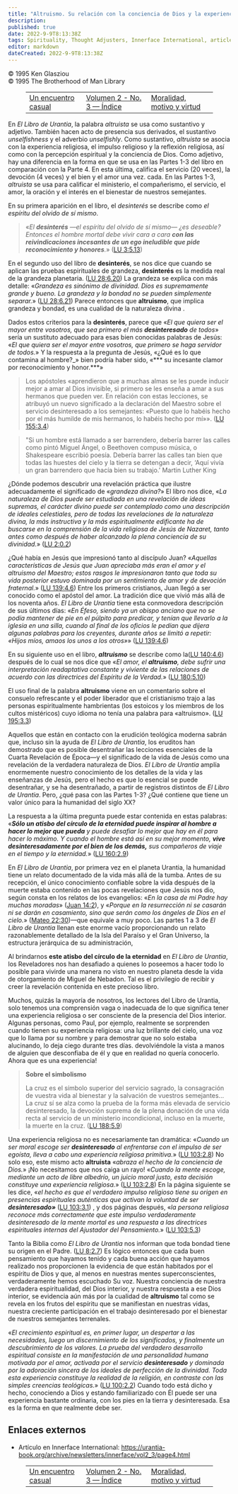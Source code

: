 ```yaml
---
title: "Altruismo. Su relación con la conciencia de Dios y la experiencia religiosa"
description: 
published: true
date: 2022-9-9T8:13:38Z
tags: Spirituality, Thought Adjusters, Innerface International, article
editor: markdown
dateCreated: 2022-9-9T8:13:38Z
---
```


<p class="v-card v-sheet theme--light grey lighten-3 px-2">© 1995 Ken Glasziou<br>© 1995 The Brotherhood of Man Library</p>
<figure class="table chapter-navigator">
  <table>
    <tbody>
      <tr>
        <td>
        <a href="/es/article/Ann_Bendall/A_Chance_Meeting">
          <span class="mdi mdi-arrow-left-drop-circle"></span><span class="pl-2">Un encuentro casual</span>
        </a>
        </td>
        <td>
        <a href="/es/index/articles_innerface#volumen-2-no-3">
          <span class="mdi mdi-book-open-variant"></span><span class="pl-2">Volumen 2 - No. 3 — Índice</span>
        </a>
        </td>
        <td>
        <a href="/es/article/Ken_Glasziou/Morality_Motive_and_Virtue">
          <span class="pr-2">Moralidad, motivo y virtud</span><span class="mdi mdi-arrow-right-drop-circle"></span>
        </a>
        </td>
      </tr>
    </tbody>
  </table>
</figure>


En _El Libro de Urantia_, la palabra _altruista_ se usa como sustantivo y adjetivo. También hacen acto de presencia sus derivados, el sustantivo _unselfishness_ y el adverbio _unselfishly_. Como sustantivo, _altruista_ se asocia con la experiencia religiosa, el impulso religioso y la reflexión religiosa, así como con la percepción espiritual y la conciencia de Dios. Como adjetivo, hay una diferencia en la forma en que se usa en las Partes 1-3 del libro en comparación con la Parte 4. En esta última, califica el servicio (20 veces), la devoción (4 veces) y el bien y el amor una vez. cada. En las Partes 1-3, _altruista_ se usa para calificar el ministerio, el compañerismo, el servicio, el amor, la oración y el interés en el bienestar de nuestros semejantes.

En su primera aparición en el libro, el _desinterés_ se describe como _el espíritu del olvido de sí mismo_.

> «_El ***desinterés*** —el espíritu del olvido de sí mismo— ¿es deseable? Entonces el hombre mortal debe vivir cara a cara ***con las reivindicaciones incesantes de un ego ineludible que pide reconocimiento y honores***._» (<a id="a40_225"></a>[LU 3:5.13](/es/The_Urantia_Book/3#p5_13))

En el segundo uso del libro de **desinterés**, se nos dice que cuando se aplican las pruebas espirituales de grandeza, **desinterés** es la medida real de la grandeza planetaria. (<a id="a42_180"></a>[LU 28:6.20](/es/The_Urantia_Book/28#p6_20)) La grandeza se explica con más detalle: «_Grandeza es sinónimo de divinidad. Dios es supremamente grande y bueno. La grandeza y la bondad no se pueden simplemente separar._» (<a id="a42_400"></a>[LU 28:6.21](/es/The_Urantia_Book/28#p6_21)) Parece entonces que **altruismo**, que implica grandeza y bondad, es una cualidad de la naturaleza divina .

Dados estos criterios para la **desinterés**, parece que «_El que quiera ser el mayor entre vosotros, que sea primero el más ***desinteresado*** de todos_» sería un sustituto adecuado para esas bien conocidas palabras de Jesús: «_El que quiera ser el mayor entre vosotros, que primero se haga servidor de todos._» Y la respuesta a la pregunta de Jesús, «¿Qué es lo que contamina al hombre?_» bien podría haber sido, «*** su incesante clamor por reconocimiento y honor.***»

> Los apóstoles «aprendieron que a muchas almas se les puede inducir mejor a amar al Dios invisible, si primero se les enseña a amar a sus hermanos que pueden ver. En relación con estas lecciones, se atribuyó un nuevo significado a la declaración del Maestro sobre el servicio desinteresado a los semejantes: «Puesto que lo habéis hecho por el más humilde de mis hermanos, lo habéis hecho por mí»». (<a id="a46_400"></a>[LU 155:3.4](/es/The_Urantia_Book/155#p3_4))

> "Si un hombre está llamado a ser barrendero, debería barrer las calles como pintó Miguel Ángel, o Beethoven compuso música, o Shakespeare escribió poesía. Debería barrer las calles tan bien que todas las huestes del cielo y la tierra se detengan a decir, ‘Aquí vivía un gran barrendero que hacía bien su trabajo.’
>    Martin Luther King

¿Dónde podemos descubrir una revelación práctica que ilustre adecuadamente el significado de «_grandeza divina?_» El libro nos dice, «_La naturaleza de Dios puede ser estudiada en una revelación de ideas supremas, el carácter divino puede ser contemplado como una descripción de ideales celestiales, pero de todas las revelaciones de la naturaleza divina, la más instructiva y la más espiritualmente edificante ha de buscarse en la comprensión de la vida religiosa de Jesús de Nazaret, tanto antes como después de haber alcanzado la plena conciencia de su divinidad._» (<a id="a51_570"></a>[LU 2:0.2](/es/The_Urantia_Book/2#p0_2))

¿Qué había en Jesús que impresionó tanto al discípulo Juan? «_Aquellas características de Jesús que Juan apreciaba más eran el amor y el altruismo del Maestro; estos rasgos le impresionaron tanto que toda su vida posterior estuvo dominada por un sentimiento de amor y de devoción fraternal._» (<a id="a53_294"></a>[LU 139:4.6](/es/The_Urantia_Book/139#p4_6)) Entre los primeros cristianos, Juan llegó a ser conocido como el apóstol del amor. La tradición dice que vivió más allá de los noventa años. _El Libro de Urantia_ tiene esta conmovedora descripción de sus últimos días: «_En Éfeso, siendo ya un obispo anciano que no se podía mantener de pie en el púlpito para predicar, y tenían que llevarlo a la iglesia en una silla, cuando al final de los oficios le pedían que dijera algunas palabras para los creyentes, durante años se limitó a repetir: «Hijos míos, amaos los unos a los otros»_» (<a id="a53_875"></a>[LU 139:4.6](/es/The_Urantia_Book/139#p4_6))

En su siguiente uso en el libro, ***altruismo*** se describe como la(<a id="a55_69"></a>[LU 140:4.6](/es/The_Urantia_Book/140#p4_6)) después de lo cual se nos dice que «_El amor, el ***altruismo***, debe sufrir una interpretación readaptativa constante y viviente de las relaciones de acuerdo con las directrices del Espíritu de la Verdad._» (<a id="a55_324"></a>[LU 180:5.10](/es/The_Urantia_Book/180#p5_10))

El uso final de la palabra **altruismo** viene en un comentario sobre el consuelo refrescante y el poder liberador que el cristianismo trajo a las personas espiritualmente hambrientas (los estoicos y los miembros de los cultos mistéricos) cuyo idioma no tenía una palabra para «altruismo». (<a id="a57_291"></a>[LU 195:3.3](/es/The_Urantia_Book/195#p3_3))

Aquellos que están en contacto con la erudición teológica moderna sabrán que, incluso sin la ayuda de _El Libro de Urantia_, los eruditos han demostrado que es posible desentrañar las lecciones esenciales de la Cuarta Revelación de Época—y el significado de la vida de Jesús como una revelación de la verdadera naturaleza de Dios. _El Libro de Urantia_ amplía enormemente nuestro conocimiento de los detalles de la vida y las enseñanzas de Jesús, pero el hecho es que lo esencial se puede desentrañar, y se ha desentrañado, a partir de registros distintos de _El Libro de Urantia_. Pero, ¿qué pasa con las Partes 1-3? ¿Qué contiene que tiene un valor único para la humanidad del siglo XX?

La respuesta a la última pregunta puede estar contenida en estas palabras: «***Sólo un atisbo del círculo de la eternidad puede inspirar al hombre a hacer lo mejor que pueda*** _y puede desafiar lo mejor que hay en él para hacer lo máximo. Y cuando el hombre está así en su mejor momento,_ ***vive desinteresadamente por el bien de los demás,*** _sus compañeros de viaje en el tiempo y la eternidad._» (<a id="a61_403"></a>[LU 160:2.9](/es/The_Urantia_Book/160#p2_9))

En _El Libro de Urantia_, por primera vez en el planeta Urantia, la humanidad tiene un relato documentado de la vida más allá de la tumba. Antes de su recepción, el único conocimiento confiable sobre la vida después de la muerte estaba contenido en las pocas revelaciones que Jesús nos dio, según consta en los relatos de los evangelios: «_En la casa de mi Padre hay muchas moradas_» ([Juan 14:2](/es/Bible/John/14#v2)), y «_Porque en la resurrección ni se casarán ni se darán en casamiento, sino que serán como los ángeles de Dios en el cielo._» ([Mateo 22:30](/es/Bible/Matthew/22#v30))—que equivale a muy poco. Las partes 1 a 3 de _El Libro de Urantia_ llenan este enorme vacío proporcionando un relato razonablemente detallado de la Isla del Paraíso y el Gran Universo, la estructura jerárquica de su administración,

Al brindarnos **este atisbo del círculo de la eternidad** en _El Libro de Urantia_, los Reveladores nos han desafiado a quienes lo poseemos a hacer todo lo posible para vivirde una manera no visto en nuestro planeta desde la vida de otorgamiento de Miguel de Nebadon. Tal es el privilegio de recibir y creer la revelación contenida en este precioso libro.

Muchos, quizás la mayoría de nosotros, los lectores del Libro de Urantia, solo tenemos una comprensión vaga o inadecuada de lo que significa tener una experiencia religiosa o ser consciente de la presencia del Dios interior. Algunas personas, como Paul, por ejemplo, realmente se sorprenden cuando tienen su experiencia religiosa: una luz brillante del cielo, una voz que lo llama por su nombre y para demostrar que no solo estaba alucinando, lo deja ciego durante tres días. devolviéndole la vista a manos de alguien que desconfiaba de él y que en realidad no quería conocerlo. Ahora que es una experiencia!

> **Sobre el simbolismo**
>
> La cruz es el símbolo superior del servicio sagrado, la consagración de vuestra vida al bienestar y la salvación de vuestros semejantes... La cruz sí se alza como la prueba de la forma más elevada de servicio desinteresado, la devoción suprema de la plena donación de una vida recta al servicio de un ministerio incondicional, incluso en la muerte, la muerte en la cruz. (<a id="a71_374"></a>[LU 188:5.9](/es/The_Urantia_Book/188#p5_9))

Una experiencia religiosa no es necesariamente tan dramática: «_Cuando un ser moral escoge ser ***desinteresado*** al enfrentarse con el impulso de ser egoísta, lleva a cabo una experiencia religiosa primitiva._» (<a id="a73_214"></a>[LU 103:2.8](/es/The_Urantia_Book/103#p2_8)) No solo eso, este mismo acto **altruista** «_abraza el hecho de la conciencia de Dios._» ¡No necesitamos que nos caiga un rayo! «_Cuando la mente escoge, mediante un acto de libre albedrío, un juicio moral justo, esta decisión constituye una experiencia religiosa._» (<a id="a73_527"></a>[LU 103:2.8](/es/The_Urantia_Book/103#p2_8)) En la página siguiente se les dice, «_el hecho es que el verdadero impulso religioso tiene su origen en presencias espirituales auténticas que activan la voluntad de ser_ ***desinteresado»*** (<a id="a73_765"></a>[LU 103:3.1](/es/The_Urantia_Book/103#p3_1)) , y dos páginas después, «_la persona religiosa reconoce más correctamente que este impulso verdaderamente desinteresado de la mente mortal es una respuesta a las directrices espirituales internas del Ajustador del Pensamiento._»  (<a id="a73_1042"></a>[LU 103:5.3](/es/The_Urantia_Book/103#p5_3))

Tanto la Biblia como _El Libro de Urantia_ nos informan que toda bondad tiene su origen en el Padre. (<a id="a75_102"></a>[LU 8:2.7](/es/The_Urantia_Book/8#p2_7)) Es lógico entonces que cada buen pensamiento que hayamos tenido y cada buena acción que hayamos realizado nos proporcionen la evidencia de que están habitados por el espíritu de Dios y que, al menos en nuestras mentes superconscientes, verdaderamente hemos escuchado Su voz. Nuestra conciencia de nuestra verdadera espiritualidad, del Dios interior, y nuestra respuesta a ese Dios interior, se evidencia aún más por la cualidad de **altruismo** tal como se revela en los frutos del espíritu que se manifiestan en nuestras vidas, nuestra creciente participación en el trabajo desinteresado por el bienestar de nuestros semejantes terrenales.

«_El crecimiento espiritual es, en primer lugar, un despertar a las necesidades, luego un discernimiento de los significados, y finalmente un descubrimiento de los valores. La prueba del verdadero desarrollo espiritual consiste en la manifestación de una personalidad humana motivada por el amor, activada por el servicio ***desinteresado*** y dominada por la adoración sincera de los ideales de perfección de la divinidad. Toda esta experiencia constituye la realidad de la religión, en contraste con las simples creencias teológicas._» (<a id="a77_539"></a>[LU 100:2.2](/es/The_Urantia_Book/100#p2_2)) Cuando todo está dicho y hecho, conociendo a Dios y estando familiarizado con Él puede ser una experiencia bastante ordinaria, con los pies en la tierra y desinteresada. Esa es la forma en que realmente debe ser.

## Enlaces externos

- Artículo en Innerface International: https://urantia-book.org/archive/newsletters/innerface/vol2_3/page4.html




<figure class="table chapter-navigator">
  <table>
    <tbody>
      <tr>
        <td>
        <a href="/es/article/Ann_Bendall/A_Chance_Meeting">
          <span class="mdi mdi-arrow-left-drop-circle"></span><span class="pl-2">Un encuentro casual</span>
        </a>
        </td>
        <td>
        <a href="/es/index/articles_innerface#volumen-2-no-3">
          <span class="mdi mdi-book-open-variant"></span><span class="pl-2">Volumen 2 - No. 3 — Índice</span>
        </a>
        </td>
        <td>
        <a href="/es/article/Ken_Glasziou/Morality_Motive_and_Virtue">
          <span class="pr-2">Moralidad, motivo y virtud</span><span class="mdi mdi-arrow-right-drop-circle"></span>
        </a>
        </td>
      </tr>
    </tbody>
  </table>
</figure>
